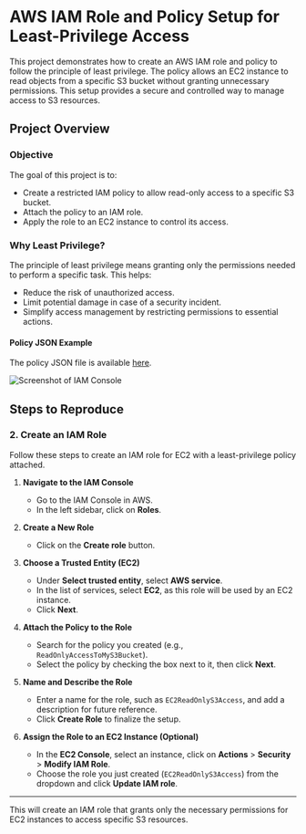 # AWS IAM Role and Policy Setup for Least-Privilege Access

This project demonstrates how to create an AWS IAM role and policy to follow the principle of least privilege. The policy allows an EC2 instance to read objects from a specific S3 bucket without granting unnecessary permissions. This setup provides a secure and controlled way to manage access to S3 resources.

## Project Overview

### Objective
The goal of this project is to:
- Create a restricted IAM policy to allow read-only access to a specific S3 bucket.
- Attach the policy to an IAM role.
- Apply the role to an EC2 instance to control its access.

### Why Least Privilege?
The principle of least privilege means granting only the permissions needed to perform a specific task. This helps:
- Reduce the risk of unauthorized access.
- Limit potential damage in case of a security incident.
- Simplify access management by restricting permissions to essential actions.


#### Policy JSON Example
The policy JSON file is available [here](policy.json).

![Screenshot of IAM Console](image )

## Steps to Reproduce

### 2. Create an IAM Role
Follow these steps to create an IAM role for EC2 with a least-privilege policy attached.

1. **Navigate to the IAM Console**  
   - Go to the IAM Console in AWS.
   - In the left sidebar, click on **Roles**.

2. **Create a New Role**  
   - Click on the **Create role** button.

3. **Choose a Trusted Entity (EC2)**  
   - Under **Select trusted entity**, select **AWS service**.
   - In the list of services, select **EC2**, as this role will be used by an EC2 instance.
   - Click **Next**.

4. **Attach the Policy to the Role**  
   - Search for the policy you created (e.g., `ReadOnlyAccessToMyS3Bucket`).
   - Select the policy by checking the box next to it, then click **Next**.

5. **Name and Describe the Role**  
   - Enter a name for the role, such as `EC2ReadOnlyS3Access`, and add a description for future reference.
   - Click **Create Role** to finalize the setup.

6. **Assign the Role to an EC2 Instance (Optional)**  
   - In the **EC2 Console**, select an instance, click on **Actions** > **Security** > **Modify IAM Role**.
   - Choose the role you just created (`EC2ReadOnlyS3Access`) from the dropdown and click **Update IAM role**.

---

This will create an IAM role that grants only the necessary permissions for EC2 instances to access specific S3 resources.



